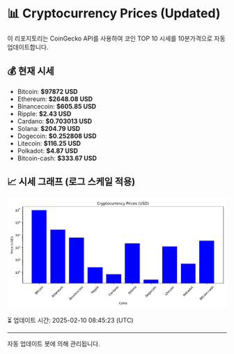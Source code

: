 
# 📊 Cryptocurrency Prices (Updated)

이 리포지토리는 CoinGecko API를 사용하여 코인 TOP 10 시세를 10분가격으로 자동 업데이트합니다.

## 💰 현재 시세
- Bitcoin: **$97872 USD**
- Ethereum: **$2648.08 USD**
- Binancecoin: **$605.85 USD**
- Ripple: **$2.43 USD**
- Cardano: **$0.703013 USD**
- Solana: **$204.79 USD**
- Dogecoin: **$0.252808 USD**
- Litecoin: **$116.25 USD**
- Polkadot: **$4.87 USD**
- Bitcoin-cash: **$333.67 USD**

## 📈 시세 그래프 (로그 스케일 적용)
![Crypto Prices](crypto_prices.png)

⏳ 업데이트 시간: 2025-02-10 08:45:23 (UTC)

---
자동 업데이트 봇에 의해 관리됩니다.
